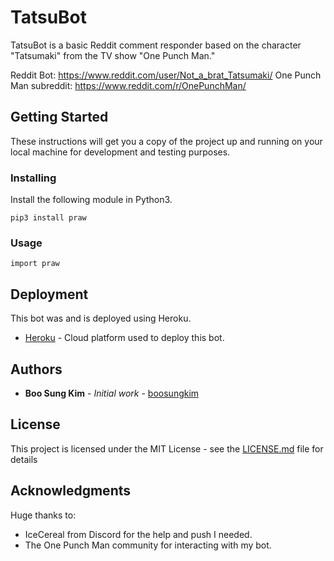 # TatsuBot

TatsuBot is a basic Reddit comment responder based on the character "Tatsumaki" from the TV show "One Punch Man."

Reddit Bot: https://www.reddit.com/user/Not_a_brat_Tatsumaki/
One Punch Man subreddit: https://www.reddit.com/r/OnePunchMan/

## Getting Started

These instructions will get you a copy of the project up and running on your local machine for development and testing purposes.

### Installing

Install the following module in Python3.

```
pip3 install praw
```

### Usage

```
import praw
```

## Deployment

This bot was and is deployed using Heroku.
* [Heroku](https://www.heroku.com) - Cloud platform used to deploy this bot.

## Authors

* **Boo Sung Kim** - *Initial work* - [boosungkim](https://github.com/boosungkim)

## License

This project is licensed under the MIT License - see the [LICENSE.md](LICENSE.md) file for details

## Acknowledgments

Huge thanks to:

* IceCereal from Discord for the help and push I needed.
* The One Punch Man community for interacting with my bot.
